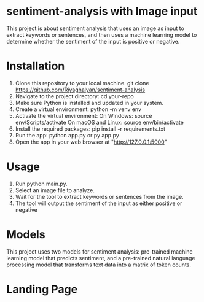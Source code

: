 # sentiment-analysis with Image input

This project is about sentiment analysis that uses an image as input to extract keywords or sentences, and then uses a machine learning model to determine whether the sentiment of the input is positive or negative.

# Installation
1. Clone this repository to your local machine. git clone https://github.com/Riyaghalyan/sentiment-analysis
2. Navigate to the project directory: cd your-repo
3. Make sure Python is installed and updated in your system.
4. Create a virtual environment: python -m venv env
5. Activate the virtual environment:
  On Windows: source env/Scripts/activate
  On macOS and Linux: source env/bin/activate
6. Install the required packages: pip install -r requirements.txt
7. Run the app: python app.py or py app.py
8. Open the app in your web browser at "http://127.0.0.1:5000"


# Usage
1. Run python main.py.
2. Select an image file to analyze.
3. Wait for the tool to extract keywords or sentences from the image.
4. The tool will output the sentiment of the input as either positive or negative

# Models
This project uses two models for sentiment analysis: pre-trained machine learning model that predicts sentiment, and a pre-trained natural language processing model that transforms text data into a matrix of token counts.

# Landing Page 


